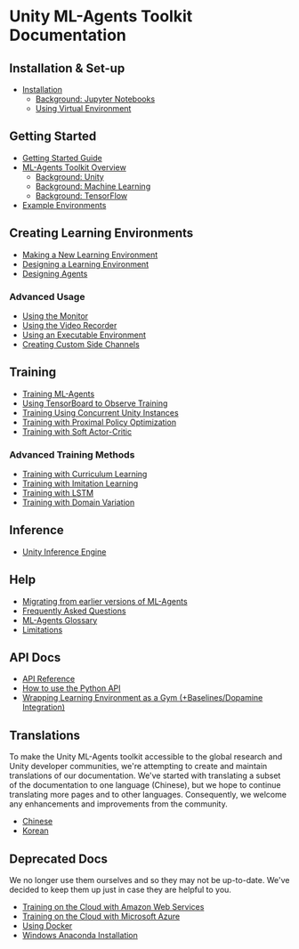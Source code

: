 # Unity ML-Agents Toolkit Documentation

## Installation & Set-up

* [Installation](Installation.md)
  * [Background: Jupyter Notebooks](Background-Jupyter.md)
  * [Using Virtual Environment](Using-Virtual-Environment.md)

## Getting Started

* [Getting Started Guide](Getting-Started.md)
* [ML-Agents Toolkit Overview](ML-Agents-Overview.md)
  * [Background: Unity](Background-Unity.md)
  * [Background: Machine Learning](Background-Machine-Learning.md)
  * [Background: TensorFlow](Background-TensorFlow.md)
* [Example Environments](Learning-Environment-Examples.md)

## Creating Learning Environments

* [Making a New Learning Environment](Learning-Environment-Create-New.md)
* [Designing a Learning Environment](Learning-Environment-Design.md)
* [Designing Agents](Learning-Environment-Design-Agents.md)

### Advanced Usage
  * [Using the Monitor](Feature-Monitor.md)
  * [Using the Video Recorder](https://github.com/Unity-Technologies/video-recorder)
  * [Using an Executable Environment](Learning-Environment-Executable.md)
  * [Creating Custom Side Channels](Custom-SideChannels.md)

## Training

* [Training ML-Agents](Training-ML-Agents.md)
* [Using TensorBoard to Observe Training](Using-Tensorboard.md)
* [Training Using Concurrent Unity Instances](Training-Using-Concurrent-Unity-Instances.md)
* [Training with Proximal Policy Optimization](Training-PPO.md)
* [Training with Soft Actor-Critic](Training-SAC.md)

### Advanced Training Methods

* [Training with Curriculum Learning](Training-Curriculum-Learning.md)
* [Training with Imitation Learning](Training-Imitation-Learning.md)
* [Training with LSTM](Feature-Memory.md)
* [Training with Domain Variation](Training-Domain-Variation.md)

## Inference

* [Unity Inference Engine](Unity-Inference-Engine.md)

## Help

* [Migrating from earlier versions of ML-Agents](Migrating.md)
* [Frequently Asked Questions](FAQ.md)
* [ML-Agents Glossary](Glossary.md)
* [Limitations](Limitations.md)

## API Docs

* [API Reference](API-Reference.md)
* [How to use the Python API](Python-API.md)
* [Wrapping Learning Environment as a Gym (+Baselines/Dopamine Integration)](../gym-unity/README.md)

## Translations

To make the Unity ML-Agents toolkit accessible to the global research and
Unity developer communities, we're attempting to create and maintain
translations of our documentation. We've started with translating a subset
of the documentation to one language (Chinese), but we hope to continue
translating more pages and to other languages. Consequently,
we welcome any enhancements and improvements from the community.

* [Chinese](localized/zh-CN/)
* [Korean](localized/KR/)

## Deprecated Docs
We no longer use them ourselves and so they may not be up-to-date.
We've decided to keep them up just in case they are helpful to you.

* [Training on the Cloud with Amazon Web Services](Training-on-Amazon-Web-Service.md)
* [Training on the Cloud with Microsoft Azure](Training-on-Microsoft-Azure.md)
* [Using Docker](Using-Docker.md)
* [Windows Anaconda Installation](Installation-Anaconda-Windows.md)
